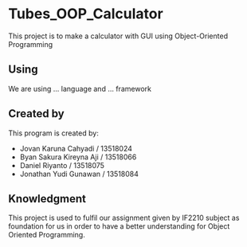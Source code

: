 # Tubes_OOP_Calculator
This project is to make a calculator with GUI using Object-Oriented Programming

## Using
We are using ... language and ... framework

## Created by
This program is created by:
- Jovan Karuna Cahyadi    / 13518024
- Byan Sakura Kireyna Aji / 13518066
- Daniel Riyanto          / 13518075
- Jonathan Yudi Gunawan   / 13518084

## Knowledgment
This project is used to fulfil our assignment given by IF2210 subject as foundation for us in order to have a better understanding for Object Oriented Programming. 
